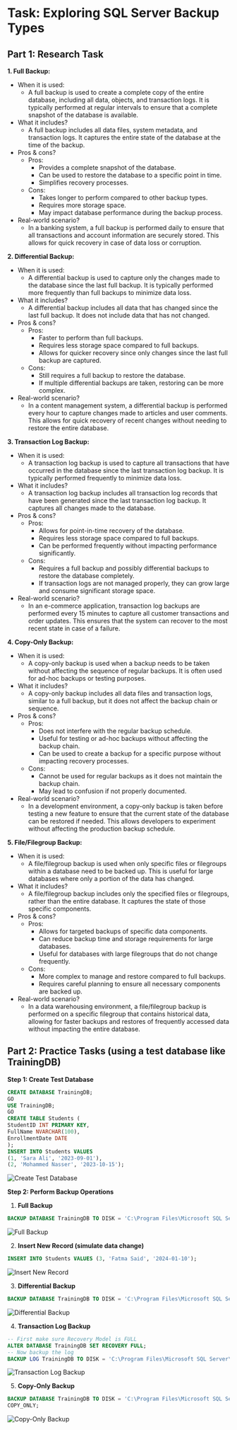 # **Task: Exploring SQL Server Backup Types**

## **Part 1: Research Task**

**1. Full Backup:**

- When it is used:
  - A full backup is used to create a complete copy of the entire database, including all data, objects, and transaction logs. It is typically performed at regular intervals to ensure that a complete snapshot of the database is available.
- What it includes?
  - A full backup includes all data files, system metadata, and transaction logs. It captures the entire state of the database at the time of the backup.
- Pros & cons?
  - Pros:
	- Provides a complete snapshot of the database.
	- Can be used to restore the database to a specific point in time.
	- Simplifies recovery processes.
  - Cons:
	- Takes longer to perform compared to other backup types.
	- Requires more storage space.
	- May impact database performance during the backup process.
- Real-world scenario?
  - In a banking system, a full backup is performed daily to ensure that all transactions and account information are securely stored. This allows for quick recovery in case of data loss or corruption.

**2. Differential Backup:**

- When it is used:
  - A differential backup is used to capture only the changes made to the database since the last full backup. It is typically performed more frequently than full backups to minimize data loss.
- What it includes?
  - A differential backup includes all data that has changed since the last full backup. It does not include data that has not changed.
- Pros & cons?
  - Pros:
	- Faster to perform than full backups.
	- Requires less storage space compared to full backups.
	- Allows for quicker recovery since only changes since the last full backup are captured.
  - Cons:
	- Still requires a full backup to restore the database.
	- If multiple differential backups are taken, restoring can be more complex.
- Real-world scenario?
  - In a content management system, a differential backup is performed every hour to capture changes made to articles and user comments. This allows for quick recovery of recent changes without needing to restore the entire database.

**3. Transaction Log Backup:**

- When it is used:
  - A transaction log backup is used to capture all transactions that have occurred in the database since the last transaction log backup. It is typically performed frequently to minimize data loss.
- What it includes?
  - A transaction log backup includes all transaction log records that have been generated since the last transaction log backup. It captures all changes made to the database.
- Pros & cons?
  - Pros:
	- Allows for point-in-time recovery of the database.
	- Requires less storage space compared to full backups.
	- Can be performed frequently without impacting performance significantly.
  - Cons:
	- Requires a full backup and possibly differential backups to restore the database completely.
	- If transaction logs are not managed properly, they can grow large and consume significant storage space.
- Real-world scenario?
  - In an e-commerce application, transaction log backups are performed every 15 minutes to capture all customer transactions and order updates. This ensures that the system can recover to the most recent state in case of a failure.

**4. Copy-Only Backup:** 

- When it is used:
  - A copy-only backup is used when a backup needs to be taken without affecting the sequence of regular backups. It is often used for ad-hoc backups or testing purposes.
- What it includes?
  - A copy-only backup includes all data files and transaction logs, similar to a full backup, but it does not affect the backup chain or sequence.
- Pros & cons?
  - Pros:
	- Does not interfere with the regular backup schedule.
	- Useful for testing or ad-hoc backups without affecting the backup chain.
	- Can be used to create a backup for a specific purpose without impacting recovery processes.
  - Cons:
	- Cannot be used for regular backups as it does not maintain the backup chain.
	- May lead to confusion if not properly documented.
- Real-world scenario?
  - In a development environment, a copy-only backup is taken before testing a new feature to ensure that the current state of the database can be restored if needed. This allows developers to experiment without affecting the production backup schedule.
	
**5. File/Filegroup Backup:**

- When it is used:
  - A file/filegroup backup is used when only specific files or filegroups within a database need to be backed up. This is useful for large databases where only a portion of the data has changed.
- What it includes?
  - A file/filegroup backup includes only the specified files or filegroups, rather than the entire database. It captures the state of those specific components.
- Pros & cons?
  - Pros:
	- Allows for targeted backups of specific data components.
	- Can reduce backup time and storage requirements for large databases.
	- Useful for databases with large filegroups that do not change frequently.
  - Cons:
	- More complex to manage and restore compared to full backups.
	- Requires careful planning to ensure all necessary components are backed up.
- Real-world scenario?
  - In a data warehousing environment, a file/filegroup backup is performed on a specific filegroup that contains historical data, allowing for faster backups and restores of frequently accessed data without impacting the entire database.
	

## **Part 2: Practice Tasks (using a test database like TrainingDB)**

**Step 1: Create Test Database**
```sql
CREATE DATABASE TrainingDB; 
GO 
USE TrainingDB; 
GO 
CREATE TABLE Students ( 
StudentID INT PRIMARY KEY, 
FullName NVARCHAR(100), 
EnrollmentDate DATE 
); 
INSERT INTO Students VALUES  
(1, 'Sara Ali', '2023-09-01'), 
(2, 'Mohammed Nasser', '2023-10-15'); 
```
![Create Test Database](./images/CreateTestDatabase.png)

**Step 2: Perform Backup Operations**

1. **Full Backup**
```sql
BACKUP DATABASE TrainingDB TO DISK = 'C:\Program Files\Microsoft SQL Server\MSSQL16.MSSQLSERVER\MSSQL\Backup\TrainingDB_Full.bak'; 
```
![Full Backup](./images/FullBackUp.png)

2. **Insert New Record (simulate data change)**
```sql
INSERT INTO Students VALUES (3, 'Fatma Said', '2024-01-10'); 
```
![Insert New Record](./images/InsertNewRow.png)

3. **Differential Backup**
```sql
BACKUP DATABASE TrainingDB TO DISK = 'C:\Program Files\Microsoft SQL Server\MSSQL16.MSSQLSERVER\MSSQL\Backup\TrainingDB_Diff.bak' WITH DIFFERENTIAL; 
```
![Differential Backup](./images/DifferentialBackup.png)

4. **Transaction Log Backup**
```sql
-- First make sure Recovery Model is FULL 
ALTER DATABASE TrainingDB SET RECOVERY FULL; 
-- Now backup the log 
BACKUP LOG TrainingDB TO DISK = 'C:\Program Files\Microsoft SQL Server\MSSQL16.MSSQLSERVER\MSSQL\Backup\TrainingDB_Log.trn'; 
```

![Transaction Log Backup](./images/TransactionLogBackup.png)

5. **Copy-Only Backup**
```sql
BACKUP DATABASE TrainingDB TO DISK = 'C:\Program Files\Microsoft SQL Server\MSSQL16.MSSQLSERVER\MSSQL\Backup\TrainingDB_CopyOnly.bak' WITH 
COPY_ONLY; 
```

![Copy-Only Backup](./images/Copy-OnlyBackup.png)

	
